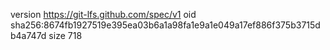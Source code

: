 version https://git-lfs.github.com/spec/v1
oid sha256:8674fb1927519e395ea03b6a1a98fa1e9a1e049a17ef886f375b3715db4a747d
size 718
